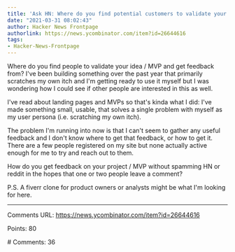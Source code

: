 ```yaml
---
title: 'Ask HN: Where do you find potential customers to validate your idea / MVP?'
date: "2021-03-31 08:02:43"
author: Hacker News Frontpage
authorlink: https://news.ycombinator.com/item?id=26644616
tags:
- Hacker-News-Frontpage
---
```


<p>Where do you find people to validate your idea / MVP and get feedback from?
I've been building something over the past year that primarily scratches my own itch and I'm getting ready to use it myself but I was wondering how I could see if other people are interested in this as well.<p>I've read about landing pages and MVPs so that's kinda what I did: I've made something small, usable, that solves a single problem with myself as my user persona (i.e. scratching my own itch).<p>The problem I'm running into now is that I can't seem to gather any useful feedback and I don't know where to get that feedback, or how to get it.
There are a few people registered on my site but none actually active enough for me to try and reach out to them.<p>How do you get feedback on your project / MVP without spamming HN or reddit in the hopes that one or two people leave a comment?<p>P.S. A fiverr clone for product owners or analysts might be what I'm looking for here.</p>
<hr>
<p>Comments URL: <a href="https://news.ycombinator.com/item?id=26644616">https://news.ycombinator.com/item?id=26644616</a></p>
<p>Points: 80</p>
<p># Comments: 36</p>
